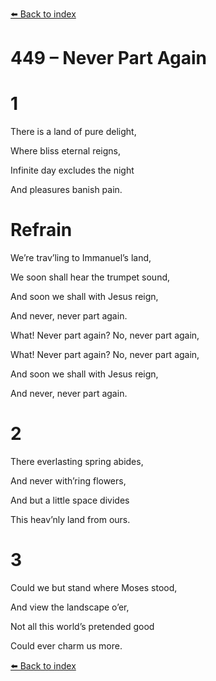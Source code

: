[⬅️ Back to index](../README.md)

# 449 – Never Part Again





# 1

There is a land of pure delight,

Where bliss eternal reigns,

Infinite day excludes the night

And pleasures banish pain.



# Refrain

We’re trav’ling to Immanuel’s land,

We soon shall hear the trumpet sound,

And soon we shall with Jesus reign,

And never, never part again.

What! Never part again? No, never part again,

What! Never part again? No, never part again,

And soon we shall with Jesus reign,

And never, never part again.



# 2

There everlasting spring abides,

And never with’ring flowers,

And but a little space divides

This heav’nly land from ours.



# 3

Could we but stand where Moses stood,

And view the landscape o’er,

Not all this world’s pretended good

Could ever charm us more.

[⬅️ Back to index](../README.md)
